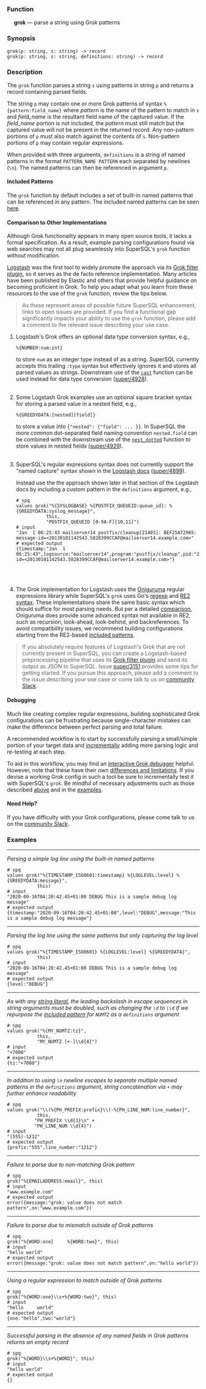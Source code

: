 ### Function

&emsp; **grok** &mdash; parse a string using Grok patterns

### Synopsis

```
grok(p: string, s: string) -> record
grok(p: string, s: string, definitions: string) -> record
```

### Description

The `grok` function parses a string `s` using patterns in string `p` and
returns a record containing parsed fields.

The string `p` may contain one or more Grok patterns of syntax
`%{pattern:field_name}` where _pattern_ is the name of the pattern to match in
`s` and _field_name_ is the resultant field name of the captured value. If the
_field_name_ portion is not included, the _pattern_ must still match but the
captured value will not be present in the returned record. Any non-pattern
portions of `p` must also match against the contents of `s`. Non-pattern
portions of `p` may contain regular expressions.

When provided with three arguments, `definitions` is a string
of named patterns in the format `PATTERN_NAME PATTERN` each separated by
newlines (`\n`). The named patterns can then be referenced in argument `p`.

#### Included Patterns

The `grok` function by default includes a set of built-in named patterns
that can be referenced in any pattern. The included named patterns can be seen
[here](https://raw.githubusercontent.com/brimdata/super/main/pkg/grok/base.go).

#### Comparison to Other Implementations

Although Grok functionality appears in many open source tools, it lacks a
formal specification. As a result, example parsing configurations found via
web searches may not all plug seamlessly into SuperSQL's `grok` function without
modification.

[Logstash](https://www.elastic.co/logstash) was the first tool to widely
promote the approach via its
[Grok filter plugin](https://www.elastic.co/guide/en/logstash/current/plugins-filters-grok.html),
so it serves as the de facto reference implementation. Many articles have
been published by Elastic and others that provide helpful guidance on becoming
proficient in Grok. To help you adapt what you learn from these resources to
the use of the `grok` function, review the tips below.

> As these represent areas of possible future SuperSQL enhancement, links to open
> issues are provided. If you find a functional gap significantly impacts your
> ability to use the `grok` function, please add a comment to the relevant
> issue describing your use case.

1. Logstash's Grok offers an optional data type conversion syntax,
   e.g.,
   ```
   %{NUMBER:num:int}
   ```
   to store `num` as an integer type instead of as a
   string. SuperSQL currently accepts this trailing `:type` syntax but effectively
   ignores it and stores all parsed values as strings. Downstream use of the
   [`cast`](../types/cast.md) function can be used instead for data type conversion
   ([super/4928](https://github.com/brimdata/super/issues/4928)).
<br><br>
2. Some Logstash Grok examples use an optional square bracket syntax for
   storing a parsed value in a nested field, e.g.,
   ```
   %{GREEDYDATA:[nested][field]}
   ```
   to store a value into `{"nested": {"field": ... }}`. In SuperSQL the more common
   dot-separated field naming convention `nested.field` can be combined
   with the downstream use of the [`nest_dotted`](../records/nest_dotted.md) function to
   store values in nested fields
   ([super/4929](https://github.com/brimdata/super/issues/4929)).
<br><br>
3. SuperSQL's regular expressions syntax does not currently support the
   "named capture" syntax shown in the
   [Logstash docs](https://www.elastic.co/guide/en/logstash/current/plugins-filters-grok.html#_custom_patterns)
   ([super/4899](https://github.com/brimdata/super/issues/4899)).

   Instead use the the approach shown later in that section of the Logstash
   docs by including a custom pattern in the `definitions` argument, e.g.,

   ```mdtest-spq {data-layout="stacked"}
   # spq
   values grok("%{SYSLOGBASE} %{POSTFIX_QUEUEID:queue_id}: %{GREEDYDATA:syslog_message}",
              this,
              "POSTFIX_QUEUEID [0-9A-F]{10,11}")
   # input
   "Jan  1 06:25:43 mailserver14 postfix/cleanup[21403]: BEF25A72965: message-id=<20130101142543.5828399CCAF@mailserver14.example.com>"
   # expected output
   {timestamp:"Jan  1 06:25:43",logsource:"mailserver14",program:"postfix/cleanup",pid:"21403",queue_id:"BEF25A72965",syslog_message:"message-id=<20130101142543.5828399CCAF@mailserver14.example.com>"}
   ```
<br><br>

4. The Grok implementation for Logstash uses the
   [Oniguruma](https://github.com/kkos/oniguruma) regular expressions library
   while SuperSQL's `grok` uses Go's [regexp](https://pkg.go.dev/regexp) and
   [RE2 syntax](https://github.com/google/re2/wiki/Syntax). These
   implementations share the same basic syntax which should suffice for most
   parsing needs. But per a detailed
   [comparison](https://en.wikipedia.org/wiki/Comparison_of_regular_expression_engines),
   Oniguruma does provide some advanced syntax not available in RE2,
   such as recursion, look-ahead, look-behind, and backreferences. To
   avoid compatibility issues, we recommend building configurations starting
   from the RE2-based [included patterns](#included-patterns).

> If you absolutely require features of Logstash's Grok that are not currently
> present in SuperSQL, you can create a Logstash-based preprocessing
> pipeline that uses its
> [Grok filter plugin](https://www.elastic.co/guide/en/logstash/current/plugins-filters-grok.html)
> and send its output as JSON to SuperSQL. Issue
> [super/3151](https://github.com/brimdata/super/issues/3151) provides some tips for
> getting started. If you pursue this approach, please add a comment to the
> issue describing your use case or come talk to us on
> [community Slack](https://www.brimdata.io/join-slack/).

#### Debugging

Much like creating complex regular expressions, building sophisticated Grok
configurations can be frustrating because single-character mistakes can make
the difference between perfect parsing and total failure.

A recommended workflow is to start by successfully parsing a small/simple
portion of your target data and
[incrementally](https://www.elastic.co/blog/slow-and-steady-how-to-build-custom-grok-patterns-incrementally)
adding more parsing logic and re-testing at each step.

To aid in this workflow, you may find an
[interactive Grok debugger](https://grokdebugger.com/) helpful. However, note
that these have their own
[differences and limitations](https://github.com/cjslack/grok-debugger).
If you devise a working Grok config in such a tool be sure to incrementally
test it with SuperSQL's `grok`. Be mindful of necessary adjustments such as those
described [above](#comparison-to-other-implementations) and in the [examples](#examples).

#### Need Help?

If you have difficulty with your Grok configurations, please come talk to us
on the [community Slack](https://www.brimdata.io/join-slack/).

### Examples

---

_Parsing a simple log line using the built-in named patterns_

```mdtest-spq {data-layout="stacked"}
# spq
values grok("%{TIMESTAMP_ISO8601:timestamp} %{LOGLEVEL:level} %{GREEDYDATA:message}",
           this)
# input
"2020-09-16T04:20:42.45+01:00 DEBUG This is a sample debug log message"
# expected output
{timestamp:"2020-09-16T04:20:42.45+01:00",level:"DEBUG",message:"This is a sample debug log message"}
```

---

_Parsing the log line using the same patterns but only capturing the log level_

```mdtest-spq {data-layout="stacked"}
# spq
values grok("%{TIMESTAMP_ISO8601} %{LOGLEVEL:level} %{GREEDYDATA}",
           this)
# input
"2020-09-16T04:20:42.45+01:00 DEBUG This is a sample debug log message"
# expected output
{level:"DEBUG"}
```

---

_As with any [string literal](../../types/string.md), the
leading backslash in escape sequences in string arguments must be doubled,
such as changing the `\d` to `\\d` if we repurpose the
[included pattern](#included-patterns) for `NUMTZ` as a `definitions` argument_

```mdtest-spq
# spq
values grok("%{MY_NUMTZ:tz}",
           this,
           "MY_NUMTZ [+-]\\d{4}")
# input
"+7000"
# expected output
{tz:"+7000"}
```

---

_In addition to using `\n` newline escapes to separate multiple named patterns
in the `definitions` argument, string concatenation via `+` may further enhance
readability_

```mdtest-spq {data-layout="stacked"}
# spq
values grok("\\(%{PH_PREFIX:prefix}\\)-%{PH_LINE_NUM:line_number}",
           this,
          "PH_PREFIX \\d{3}\n" +
          "PH_LINE_NUM \\d{4}")
# input
"(555)-1212"
# expected output
{prefix:"555",line_number:"1212"}
```

---

_Failure to parse due to non-matching Grok pattern_

```mdtest-spq {data-layout="stacked"}
# spq
grok("%{EMAILADDRESS:email}", this)
# input
"www.example.com"
# expected output
error({message:"grok: value does not match pattern",on:"www.example.com"})
```

---

_Failure to parse due to mismatch outside of Grok patterns_

```mdtest-spq {data-layout="stacked"}
# spq
grok("%{WORD:one}     %{WORD:two}", this)
# input
"hello world"
# expected output
error({message:"grok: value does not match pattern",on:"hello world"})
```

---

_Using a regular expression to match outside of Grok patterns_

```mdtest-spq
# spq
grok("%{WORD:one}\\s+%{WORD:two}", this)
# input
"hello     world"
# expected output
{one:"hello",two:"world"}
```

---

_Successful parsing in the absence of any named fields in Grok patterns returns
an empty record_

```mdtest-spq {data-layout="stacked"}
# spq
grok("%{WORD}\\s+%{WORD}", this)
# input
"hello world"
# expected output
{}
```
